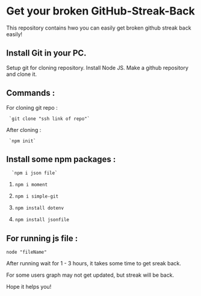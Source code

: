 # Get your broken GitHub-Streak-Back


This repository contains hwo you can easily get broken github streak back easily!


## Install Git in your PC.

Setup git for cloning repository.
Install Node JS.
Make a github repository and clone it.


## Commands :

For cloning git repo :

     `git clone "ssh link of repo"`

After cloning :

     `npm init`


## Install some npm packages :

      `npm i json file`

1. 
      `npm i moment`
      
2.
      `npm i simple-git`
      
3.
      `npm install dotenv`
      
4.
      `npm install jsonfile`


## For running js file : 
`node "fileName"`



After running wait for 1 - 3 hours, it takes some time to get sreak back.

For some users graph may not get updated, but streak will be back.

Hope it helps you!
